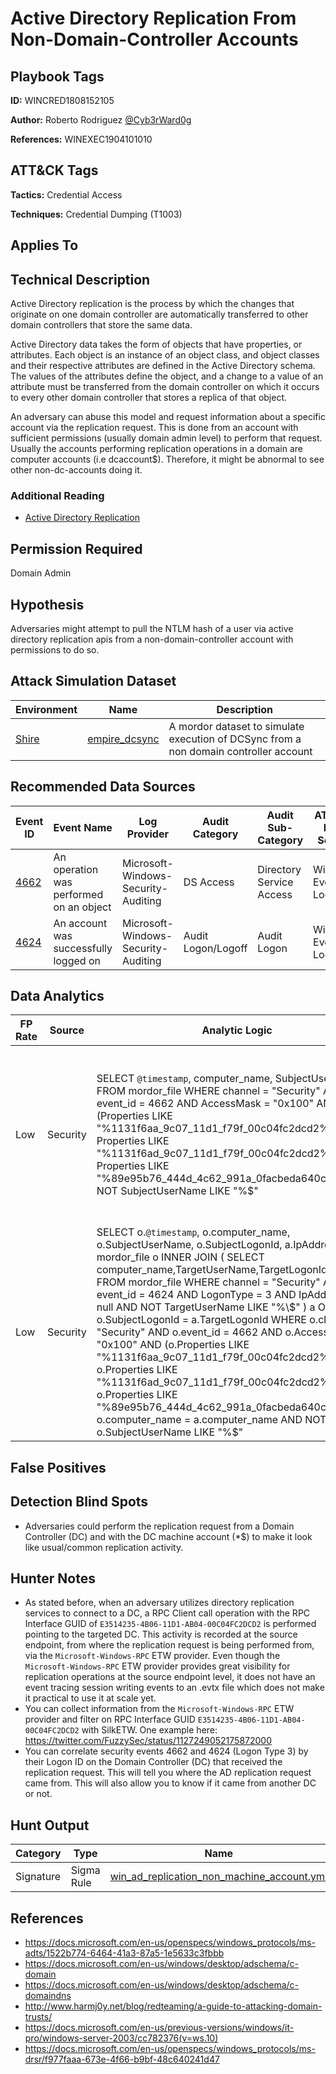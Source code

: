 # Active Directory Replication From Non-Domain-Controller Accounts

## Playbook Tags

**ID:** WINCRED1808152105

**Author:** Roberto Rodriguez [@Cyb3rWard0g](https://twitter.com/Cyb3rWard0g)

**References:** WINEXEC1904101010

## ATT&CK Tags

**Tactics:** Credential Access

**Techniques:** Credential Dumping (T1003)

## Applies To

## Technical Description

Active Directory replication is the process by which the changes that originate on one domain controller are automatically transferred to other domain controllers that store the same data.

Active Directory data takes the form of objects that have properties, or attributes. Each object is an instance of an object class, and object classes and their respective attributes are defined in the Active Directory schema. The values of the attributes define the object, and a change to a value of an attribute must be transferred from the domain controller on which it occurs to every other domain controller that stores a replica of that object.

An adversary can abuse this model and request information about a specific account via the replication request. This is done from an account with sufficient permissions (usually domain admin level) to perform that request. Usually the accounts performing replication operations in a domain are computer accounts (i.e dcaccount$). Therefore, it might be abnormal to see other non-dc-accounts doing it.

### Additional Reading

* [Active Directory Replication](https://github.com/Cyb3rWard0g/ThreatHunter-Playbook/tree/master/library/active_directory_replication.md)

## Permission Required

Domain Admin

## Hypothesis

Adversaries might attempt to pull the NTLM hash of a user via active directory replication apis from a non-domain-controller account with permissions to do so.

## Attack Simulation Dataset

| Environment| Name | Description |
|--------|---------|---------|
| [Shire](https://github.com/Cyb3rWard0g/mordor/tree/acf9f6be6a386783a20139ceb2faf8146378d603/environment/shire) | [empire_dcsync](https://github.com/Cyb3rWard0g/mordor/blob/master/small_datasets/windows/credential_access/credential_dumping_T1003/credentials_from_ad/empire_dcsync.md)  | A mordor dataset to simulate execution of DCSync from a non domain controller account |

## Recommended Data Sources

| Event ID | Event Name | Log Provider | Audit Category | Audit Sub-Category | ATT&CK Data Source |
|---------|---------|----------|----------|---------|---------|
| [4662](https://github.com/Cyb3rWard0g/OSSEM/blob/master/data_dictionaries/windows/security/events/event-4662.md) | An operation was performed on an object | Microsoft-Windows-Security-Auditing | DS Access | Directory Service Access | Windows Event Logs |
| [4624](https://github.com/Cyb3rWard0g/OSSEM/blob/master/data_dictionaries/windows/security/events/event-4624.md) | An account was successfully logged on | Microsoft-Windows-Security-Auditing | Audit Logon/Logoff | Audit Logon | Windows Event Logs |

## Data Analytics

| FP Rate | Source | Analytic Logic | Description |
|--------|---------|---------|---------|
| Low | Security | SELECT `@timestamp`, computer_name, SubjectUserName FROM mordor_file WHERE channel = "Security" AND event_id = 4662 AND AccessMask = "0x100" AND (Properties LIKE "%1131f6aa_9c07_11d1_f79f_00c04fc2dcd2%" OR Properties LIKE "%1131f6ad_9c07_11d1_f79f_00c04fc2dcd2%" OR Properties LIKE "%89e95b76_444d_4c62_991a_0facbeda640c%") AND NOT SubjectUserName LIKE "%$" | Monitoring for non-dc machine accounts accessing active directory objects on domain controllers with replication rights might be suspicious |
| Low | Security | SELECT o.`@timestamp`, o.computer_name, o.SubjectUserName, o.SubjectLogonId, a.IpAddress FROM mordor_file o INNER JOIN ( SELECT computer_name,TargetUserName,TargetLogonId,IpAddress FROM mordor_file WHERE channel = "Security" AND event_id = 4624 AND LogonType = 3 AND IpAddress is not null AND NOT TargetUserName LIKE "%\\$" ) a ON o.SubjectLogonId = a.TargetLogonId WHERE o.channel = "Security" AND o.event_id = 4662 AND o.AccessMask = "0x100" AND (o.Properties LIKE "%1131f6aa_9c07_11d1_f79f_00c04fc2dcd2%" OR o.Properties LIKE "%1131f6ad_9c07_11d1_f79f_00c04fc2dcd2%" OR o.Properties LIKE "%89e95b76_444d_4c62_991a_0facbeda640c%") AND o.computer_name = a.computer_name AND NOT o.SubjectUserName LIKE "%$" | You can use successful authentication events on the domain controller to get information about the source of the AD Replication Service request |

## False Positives

## Detection Blind Spots

* Adversaries could perform the replication request from a Domain Controller (DC) and with the DC machine account (*$) to make it look like usual/common replication activity. 

## Hunter Notes

* As stated before, when an adversary utilizes directory replication services to connect to a DC, a RPC Client call operation with the RPC Interface GUID of `E3514235-4B06-11D1-AB04-00C04FC2DCD2` is performed pointing to the targeted DC. This activity is recorded at the source endpoint, from where the replication request is being performed from, via the `Microsoft-Windows-RPC` ETW provider. Even though the `Microsoft-Windows-RPC` ETW provider provides great visibility for replication operations at the source endpoint level, it does not have an event tracing session writing events to an .evtx file which does not make it practical to use it at scale yet.
* You can collect information from the `Microsoft-Windows-RPC` ETW provider and filter on RPC Interface GUID `E3514235-4B06-11D1-AB04-00C04FC2DCD2` with SilkETW. One example here: https://twitter.com/FuzzySec/status/1127249052175872000
* You can correlate security events 4662 and 4624 (Logon Type 3) by their Logon ID on the Domain Controller (DC) that received the replication request. This will tell you where the AD replication request came from. This will also allow you to know if it came from another DC or not.

## Hunt Output

| Category | Type | Name |
|--------|---------|---------|
| Signature | Sigma Rule | [win_ad_replication_non_machine_account.yml](https://github.com/Cyb3rWard0g/ThreatHunter-Playbook/tree/master/signatures/sigma/win_ad_replication_non_machine_account.yml) |

## References

* https://docs.microsoft.com/en-us/openspecs/windows_protocols/ms-adts/1522b774-6464-41a3-87a5-1e5633c3fbbb
* https://docs.microsoft.com/en-us/windows/desktop/adschema/c-domain
* https://docs.microsoft.com/en-us/windows/desktop/adschema/c-domaindns
* http://www.harmj0y.net/blog/redteaming/a-guide-to-attacking-domain-trusts/
* https://docs.microsoft.com/en-us/previous-versions/windows/it-pro/windows-server-2003/cc782376(v=ws.10)
* https://docs.microsoft.com/en-us/openspecs/windows_protocols/ms-drsr/f977faaa-673e-4f66-b9bf-48c640241d47